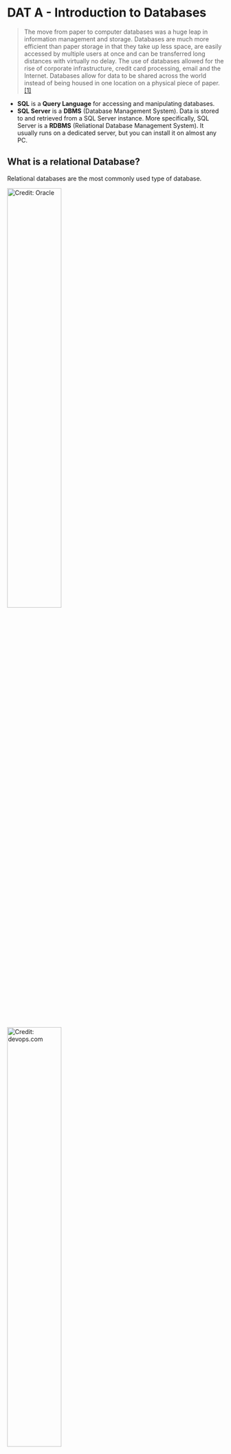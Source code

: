 
# DAT A - Introduction to Databases
>The move from paper to computer databases was a huge leap in information management and storage. Databases are much more efficient than paper storage in that they take up less space, are easily accessed by multiple users at once and can be transferred long distances with virtually no delay. The use of databases allowed for the rise of corporate infrastructure, credit card processing, email and the Internet. Databases allow for data to be shared across the world instead of being housed in one location on a physical piece of paper. [[1]](https://www.techwalla.com/articles/how-are-databases-used-in-the-real-world)


- **SQL** is a **Query Language** for accessing and manipulating databases.
- **SQL Server** is a **DBMS** (Database Management System).
Data is stored to and retrieved from a SQL Server instance. More specifically, SQL Server is a **RDBMS** (Reliational Database Management System). It usually runs on a dedicated server, but you can install it on almost any PC.
 
## What is a relational Database?

Relational databases are the most commonly used type of database. 

<a href="https://docs.oracle.com/cd/E16340_01/bi.1111/b40105/img/tables.gif">
  <img src="https://docs.oracle.com/cd/E16340_01/bi.1111/b40105/img/tables.gif" alt="Credit: Oracle" width=50%/>
</a>

<a href="https://content-static.upwork.com/blog/uploads/sites/3/2015/06/02170023/relational-vs-nonrelational-databases.png">
  <img src="https://content-static.upwork.com/blog/uploads/sites/3/2015/06/02170023/relational-vs-nonrelational-databases.png" alt="Credit: devops.com" width=50%/>
</a>

SQL Server is only one of many variants.

Other relational database examples:
- SQL Server
- MySQL
- MariaDB
- PostGreSQL

## Info
- Several types of databases have been around since the early 1960s.
- SQL stands for Structured Query Language
- SQL was created in the early 1970s.
- SQL became a standard of the American National Standards Institute (ANSI) in 1986, and of the International Organization for Standardization (ISO) in 1987.

## Uses
- Most **websites** use databases to store data.
- From the stock market to your local bank, databases are abundant across the **financial** world. Everywhere information needs to be saved and reused, a database is involved, whether it’s your checking account or the price of gold at any given moment.
- **Sport** teams use data in performance analysis.
- **Governments** worldwide are constantly collecting our data for various reasons, such as research, defense, legislation, and humanitarian purposes.

## Benefits

### Centralization
<a href="https://www.harnessys.com/wp-content/uploads/2021/03/centralized-data-management-1.png">
  <img src="https://www.harnessys.com/wp-content/uploads/2021/03/centralized-data-management-1.png" alt="harnessys.com" width=50%/>
</a>

### Loosely-coupled architecture
<a href="https://en.wikipedia.org/wiki/Coupling_(computer_programming)">
  <img src="https://upload.wikimedia.org/wikipedia/commons/thumb/0/09/CouplingVsCohesion.svg/2560px-CouplingVsCohesion.svg.png" alt="Credit: Wikipedia" width=50%/>
</a>


>References

1: https://www.techwalla.com/articles/how-are-databases-used-in-the-real-world